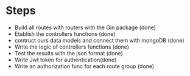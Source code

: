 # Steps

- Build all routes with routers with the Gin package (done)
- Etablish the controllers functions (done)
- contruct ours data models and connect them with mongoDB (done)
- Write the logic of controllers functions (done)
- Test the results with the json format (done)
- Write Jwt token for authentication(done)
- Write an authorization func for each route group (done)
